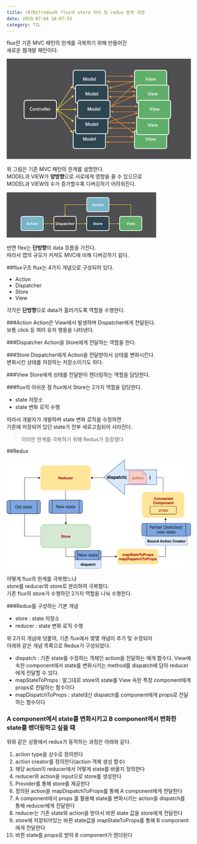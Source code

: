 ```yaml
---
title: (0702)redux와 flux의 store 차이 및 redux 동작 과정
date: 2019-07-04 16:07:53
category: TIL
---
```


flux란 기존 MVC 패턴의 한계를 극복하기 위해 만들어진  
새로운 웹개발 패턴이다.  
  
![](./images/complex_mvc.png)

위 그림은 기존 MVC 패턴의 한계를 설명한다.  
MODEL과 VIEW가 **양방향**으로 서로에게 영향을 줄 수 있으므로  
MODEL과 VIEW의 수가 증가할수록 디버깅하기 어려워진다.  

![](./images/flux.png)

반면 flex는 **단방향**의 data 흐름을 가진다.  
따라서 앱의 규모가 커져도 MVC에 비해 디버깅하기 쉽다.  

##flux구조
flux는 4가지 개념으로 구성되어 있다.

- Action
- Dispatcher
- Store
- View

각각은 **단방향**으로 data가 흘러가도록 역할을 수행한다.  

###Action
Action은 View에서 발생하며 Dispatcher에게 전달된다.  
보통 click 등 여러 유저 행동을 나타낸다.

###Dispatcher
Action을 Store에게 전달하는 역할을 한다.  

###Store
Dispatcher에게 Action을 전달받아서 상태를 변화시킨다.  
변화시킨 상태를 저장하는 저장소이기도 하다.  

###View
Store에게 상태를 전달받아 렌더링하는 역할을 담당한다.

###flux의 아쉬운 점
flux에서 Store는 2가지 역할을 담당한다.

- state 저장소
- state 변화 로직 수행

따라서 개발자가 개발하며 state 변화 로직을 수정하면  
기존에 저장되어 있던 state가 전부 새로고침되어 사라진다.  
  
> 이러한 한계를 극복하기 위해 Redux가 등장했다

##Redux

![](./images/redux.png)

어떻게 flux의 한계를 극복했느냐  
store를 reducer와 store로 분리하여 극복했다.  
기존 flux의 store가 수행하던 2가지 역할을 나눠 수행한다.  

###Redux를 구성하는 기본 개념

- store : state 저장소
- reducer : state 변화 로직 수행

위 2가지 개념에 덧붙여, 기존 flux에서 몇몇 개념이 추가 및 수정되어  
아래와 같은 개념 목록으로 Redux가 구성되었다.  

- dispatch : 기존 state를 수정하는 객체인 action을 전달하는 매개 함수다. View에 속한 component에서 state를 변화시키는 method를 dispatch에 담아 reducer에게 전달할 수 있다.  
- mapStateToProps : 말그대로 store의 state를 View 속한 특정 component에게 props로 전달하는 함수이다
- mapDispatchToProps : state대신 dispatch를 component에게 props로 전달하는 함수이다

### A component에서 state를 변화시키고 B component에서 변화한 state를 렌더링하고 싶을 때

위와 같은 상황에서 redux가 동작하는 과정은 아래와 같다.  

1. action type을 상수로 정의한다
2. action creator를 정의한다(action 객체 생성 함수)
3. 해당 action이 reducer에서 어떻게 state를 바꿀지 정의한다
4. reducer와 action을 input으로 store를 생성한다
5. Provider를 통해 store를 제공한다
6. 정의된 action을 mapDispatchToProps를 통해 A component에게 전달한다
7. A component에서 props 를 활용해 state를 변화시키는 action을 dispatch를 통해 reducer에게 전달한다
8. reducer는 기존 state와 action을 받아서 바뀐 state 값을 store에게 전달한다
9. store에 저장되어있는 바뀐 state값을 mapStateToProps를 통해 B component에게 전달한다
10. 바뀐 state를 props로 받아 B component가 렌더된다

